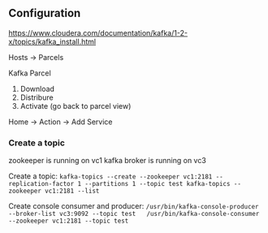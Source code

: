 ## Configuration

https://www.cloudera.com/documentation/kafka/1-2-x/topics/kafka_install.html

Hosts -> Parcels

Kafka Parcel
1. Download
2. Distribure
3. Activate (go back to parcel view)

Home -> Action -> Add Service

### Create a topic

zookeeper is running on vc1
kafka broker is running on vc3

Create a topic:
`
kafka-topics --create --zookeeper vc1:2181 --replication-factor 1 --partitions 1 --topic test
kafka-topics --zookeeper vc1:2181 --list
`

Create console consumer and producer:
`
/usr/bin/kafka-console-producer --broker-list vc3:9092 --topic test  
/usr/bin/kafka-console-consumer --zookeeper vc1:2181 --topic test
`


